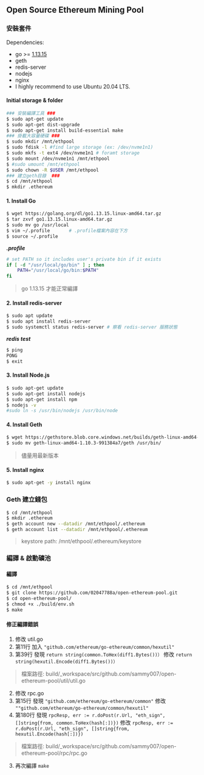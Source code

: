 ## Open Source Ethereum Mining Pool


### 安裝套件

Dependencies:

  * go >= [1.13.15](https://golang.org/dl/go1.13.15.linux-amd64.tar.gz)
  * geth 
  * redis-server
  * nodejs
  * nginx
  * I highly recommend to use Ubuntu 20.04 LTS.

#### Initial storage & folder
```bash
### 安裝編譯工具 ###
$ sudo apt-get update
​$ sudo apt-get dist-upgrade
​$ sudo apt-get install build-essential make
### 掛載大容量硬碟 ###
$ sudo mkdir /mnt/ethpool
$ sudo fdisk -l #find large storage (ex: /dev/nvme1n1)
$ sudo mkfs -t ext4 /dev/nvme1n1 # foramt storage
$ sudo mount /dev/nvme1n1 /mnt/ethpool
$ #sudo umount /mnt/ethpool
$ sudo chown -R $USER /mnt/ethpool
### 建立geth目錄  ###
$ cd /mnt/ethpool
$ mkdir .ethereum
```

#### 1. Install Go
```bash
$ wget https://golang.org/dl/go1.13.15.linux-amd64.tar.gz
$ tar zxvf go1.13.15.linux-amd64.tar.gz
$ sudo mv go /usr/local
$ vim ~/.profile       # .profile檔案內容在下方
$ source ~/.profile
```

***.profile***
```bash
# set PATH so it includes user's private bin if it exists
if [ -d "/usr/local/go/bin" ] ; then
    PATH="/usr/local/go/bin:$PATH"
fi
```
> go 1.13.15 才能正常編譯

#### 2. Install redis-server
```bash
$ sudo apt update
$ sudo apt install redis-server
$ sudo systemctl status redis-server # 察看 redis-server 服務狀態
```

***redis test***
```bash
$ ping
PONG
$ ​exit
```

#### 3. Install Node.js
```bash
$ sudo apt-get update​
$ sudo apt-get install nodejs​
$ sudo apt-get install npm
​$ nodejs -v​
#sudo ln -s /usr/bin/nodejs /usr/bin/node
```

#### 4. Install Geth

```bash
$ wget https://gethstore.blob.core.windows.net/builds/geth-linux-amd64-1.10.3-991384a7.tar.gz
$ sudo mv geth-linux-amd64-1.10.3-991384a7/geth /usr/bin/
```
> 儘量用最新版本

#### 5. Install nginx
```bash
$ sudo apt-get -y install nginx
```


### Geth 建立錢包
```bash
$ cd /mnt/ethpool
$ mkdir .ethereum
$ geth account new --datadir /mnt/ethpool/.ethereum
$ geth account list --datadir /mnt/ethpool/.ethereum
```

> keystore path: /mnt/ethpool/.ethereum/keystore


### 編譯 & 啟動礦池

#### 編譯
```bash
$ cd /mnt/ethpool
$ git clone https://github.com/02047788a/open-ethereum-pool.git
$ cd open-ethereum-pool/
$ chmod +x ./build/env.sh
$ make
```

#### 修正編譯錯誤

1. 修改 util.go
  1. 第11行 加入 `"github.com/ethereum/go-ethereum/common/hexutil"`
  2. 第39行 發現 `return string(common.ToHex(diff1.Bytes())）` 修改 `return string(hexutil.Encode(diff1.Bytes())）`
  > 檔案路徑: build/_workspace/src/github.com/sammy007/open-ethereum-pool/util/util.go

2. 修改 rpc.go
  1. 第15行 發現 `"github.com/ethereum/go-ethereum/common"` 修改 `""github.com/ethereum/go-ethereum/common/hexutil"`
  2. 第180行 發現 `rpcResp, err := r.doPost(r.Url, "eth_sign", []string{from, common.ToHex(hash[:])})` 修改 `rpcResp, err := r.doPost(r.Url, "eth_sign", []string{from, hexutil.Encode(hash[:])})`
  > 檔案路徑: build/_workspace/src/github.com/sammy007/open-ethereum-pool/rpc/rpc.go
3. 再次編譯 `make`